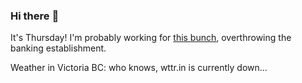 ### Hi there :wave:

It's Thursday! I'm probably working for [this bunch](https://github.com/kohofinancial), overthrowing the banking establishment.

Weather in Victoria BC: who knows, wttr.in is currently down...

